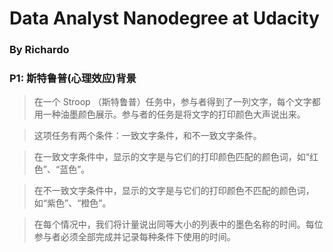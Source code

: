# Data Analyst Nanodegree at Udacity  ### By Richardo  ### P1: 斯特鲁普(心理效应)背景> 在一个 Stroop （斯特鲁普）任务中，参与者得到了一列文字，每个文字都用一种油墨颜色展示。参与者的任务是将文字的打印颜色大声说出来。> 这项任务有两个条件：一致文字条件，和不一致文字条件。> 在一致文字条件中，显示的文字是与它们的打印颜色匹配的颜色词，如“红色”、“蓝色”。> 在不一致文字条件中，显示的文字是与它们的打印颜色不匹配的颜色词，如“紫色”、“橙色”。> 在每个情况中，我们将计量说出同等大小的列表中的墨色名称的时间。每位参与者必须全部完成并记录每种条件下使用的时间。 